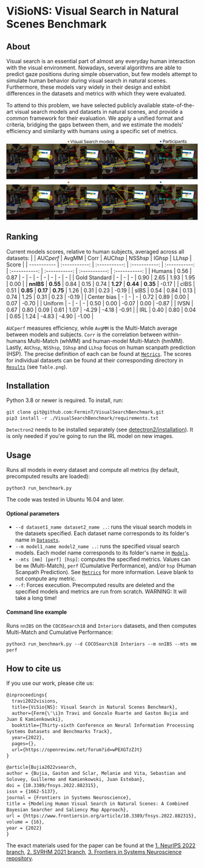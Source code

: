 # ViSioNS: Visual Search in Natural Scenes Benchmark
## About
Visual search is an essential part of almost any everyday human interaction with the visual environment. Nowadays, several algorithms are able to predict gaze positions during simple observation, but few models attempt to simulate human behavior during visual search in natural scenes. Furthermore, these models vary widely in their design and exhibit differences in the datasets and metrics with which they were evaluated.

To attend to this problem, we have selected publicly available state-of-the-art visual search models and datasets in natural scenes, and provide a common framework for their evaluation. We apply a unified format and criteria, bridging the gaps between them, and we estimate the models’ efficiency and similarity with humans using a specific set of metrics.

![Scanpath example](Metrics/Plots/Scanpath_example.png#gh-light-mode-only)
![Scanpath example](Metrics/Plots/Scanpath_example_white.png#gh-dark-mode-only)

## Ranking
Current models scores, relative to human subjects, averaged across all datasets:
|       | AUC*perf* | AvgMM | Corr | AUC*hsp* | NSS*hsp* | IG*hsp* | LL*hsp* | Score |
| ----------- | :-----------: | :-----------: | :-----------: | :-----------: | :-----------: | :-----------: | :-----------: | :-----------: |
| Humans | 0.56 | 0.87 | - | - | - | - | - | - | - |
| Gold Standard | - | - | - | 0.90 | 2.65 | 1.93 | 1.95 | 0.00 |
| **nnIBS**   | **0.55**       | 0.84 | 0.15 | 0.74 | **1.27** | **0.44** | **0.35** | -0.17 |
| cIBS   | 0.51        | **0.85** | **0.17** | **0.75** | 1.26 | 0.31 | 0.23 | -0.19 |
| sIBS   | 0.54        | 0.84 | 0.13 | 0.74 | 1.25 | 0.31 | 0.23 | -0.19 |
| Center bias | - | - | - | 0.72 | 0.89 | 0.00 | 0.07 | -0.70 |
| Uniform | - | - | - | 0.50 | 0.00 | -0.07 | 0.00 | -0.87 |
| IVSN    | 0.67        | 0.80 | 0.09 | 0.61 | 1.07 | -4.29 | -4.18 | -0.91 |
| IRL     | 0.40       | 0.80 | 0.04 | 0.65 | 1.24 | -4.83 | -4.90 | -1.00 |

```AUCperf``` measures efficiency, while ```AvgMM``` is the Multi-Match average between models and subjects. ```Corr``` is the correlation between within-humans Multi-Match (whMM) and human-model Multi-Match (hmMM). Lastly, ```AUChsp```, ```NSShsp```, ```IGhsp``` and ```LLhsp``` focus on human scanpath prediction (HSP). The precise definition of each can be found at [```Metrics```](./Metrics). The scores for individual datasets can be found at their corresponding directory in [```Results```](./Results) (see ```Table.png```).

## Installation
Python 3.8 or newer is required. To install, run:
```
git clone git@github.com:FerminT/VisualSearchBenchmark.git
pip3 install -r ./VisualSearchBenchmark/requirements.txt
```

```Detectron2``` needs to be installed separately (see [detectron2/installation](https://detectron2.readthedocs.io/en/latest/tutorials/install.html)). It is only needed if you're going to run the IRL model on new images.
## Usage
Runs all models in every dataset and compute all metrics (by default, precomputed results are loaded):
```
python3 run_benchmark.py
```
The code was tested in Ubuntu 16.04 and later.
#### Optional parameters
* ```--d dataset1_name dataset2_name ..```: runs the visual search models in the datasets specified. Each dataset name corresponds to its folder's name in [```Datasets```](./Datasets).
* ```--m model1_name model2_name ..```: runs the specified visual search models. Each model name corresponds to its folder's name in [```Models```](./Models).
* ```--mts [mm] [perf] [hsp]```: computes the specified metrics. Values can be ```mm``` (Multi-Match), ```perf``` (Cumulative Performance), and/or ```hsp``` (Human Scanpath Prediction). See [```Metrics```](./Metrics) for more information. Leave blank to not compute any metric.
* ```--f```: Forces execution. Precomputed results are deleted and the specified models and metrics are run from scratch. WARNING: It will take a long time!

#### Command line example
Runs ```nnIBS``` on the ```COCOSearch18``` and ```Interiors``` datasets, and then computes Multi-Match and Cumulative Performance:
```
python3 run_benchmark.py --d COCOSearch18 Interiors --m nnIBS --mts mm perf
```
## How to cite us
If you use our work, please cite us:
```
@inproceedings{
  travi2022visions,
  title={ViSio{NS}: Visual Search in Natural Scenes Benchmark},
  author={Ferm{\'\i}n Travi and Gonzalo Ruarte and Gaston Bujia and Juan E Kamienkowski},
  booktitle={Thirty-sixth Conference on Neural Information Processing Systems Datasets and Benchmarks Track},
  year={2022},
  pages={},
  url={https://openreview.net/forum?id=wPEXGTzZJt}
}
```
```
@article{Bujia2022vsearch,
author = {Bujia, Gaston and Sclar, Melanie and Vita, Sebastian and Solovey, Guillermo and Kamienkowski, Juan Esteban},
doi = {10.3389/fnsys.2022.882315},
issn = {1662-5137},
journal = {Frontiers in Systems Neuroscience},
title = {Modeling Human Visual Search in Natural Scenes: A Combined Bayesian Searcher and Saliency Map Approach},
url = {https://www.frontiersin.org/article/10.3389/fnsys.2022.882315},
volume = {16},
year = {2022}
}
```

The exact materials used for the paper can be found at the [1. NeurIPS 2022 branch](https://github.com/FerminT/VisualSearchBenchmark/tree/NeurIPS), [2. SVRHM 2021 branch](https://github.com/FerminT/VisualSearchBenchmark/tree/SVRHM), [3. Frontiers in Systems Neuroscience repository](https://github.com/gastonbujia/VisualSearch). 
